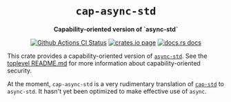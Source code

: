 <div align="center">
  <h1><code>cap-async-std</code></h1>

  <p>
    <strong>Capability-oriented version of `async-std`</strong>
  </p>

  <p>
    <a href="https://github.com/bytecodealliance/cap-std/actions?query=workflow%3ACI"><img src="https://github.com/bytecodealliance/cap-std/workflows/CI/badge.svg" alt="Github Actions CI Status" /></a>
    <a href="https://crates.io/crates/cap-async-std"><img src="https://img.shields.io/crates/v/cap-async-std.svg" alt="crates.io page" /></a>
    <a href="https://docs.rs/cap-async-std"><img src="https://docs.rs/cap-async-std/badge.svg" alt="docs.rs docs" /></a>
  </p>
</div>

This crate provides a capability-oriented version of [`async-std`]. See the
[toplevel README.md] for more information about capability-oriented security.

At the moment, `cap-async-std` is a very rudimentary translation of [`cap-std`] to
`async-std`. It hasn't yet been optimized to make effective use of `async`.

[`async-std`]: https://crates.io/crates/async-std
[`cap-std`]: https://github.com/bytecodealliance/cap-std/blob/main/cap-std/README.md
[toplevel README.md]: https://github.com/bytecodealliance/cap-std/blob/main/README.md
